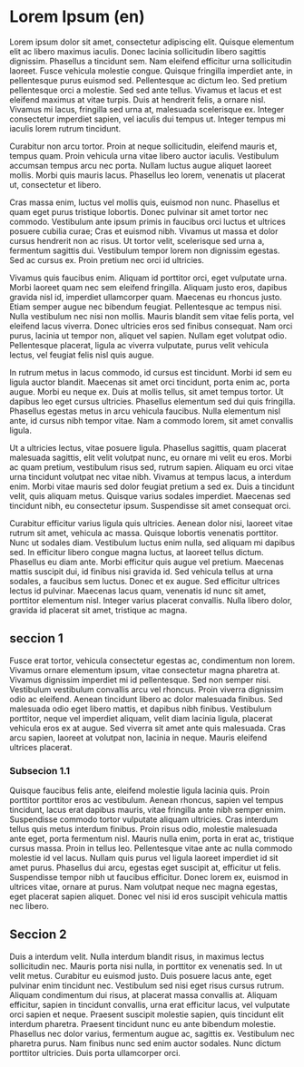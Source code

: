 # Lorem Ipsum (en)

Lorem ipsum dolor sit amet, consectetur adipiscing elit. Quisque elementum elit ac libero maximus iaculis. Donec lacinia sollicitudin libero sagittis dignissim. Phasellus a tincidunt sem. Nam eleifend efficitur urna sollicitudin laoreet. Fusce vehicula molestie congue. Quisque fringilla imperdiet ante, in pellentesque purus euismod sed. Pellentesque ac dictum leo. Sed pretium pellentesque orci a molestie. Sed sed ante tellus. Vivamus et lacus et est eleifend maximus at vitae turpis. Duis at hendrerit felis, a ornare nisl. Vivamus mi lacus, fringilla sed urna at, malesuada scelerisque ex. Integer consectetur imperdiet sapien, vel iaculis dui tempus ut. Integer tempus mi iaculis lorem rutrum tincidunt.

Curabitur non arcu tortor. Proin at neque sollicitudin, eleifend mauris et, tempus quam. Proin vehicula urna vitae libero auctor iaculis. Vestibulum accumsan tempus arcu nec porta. Nullam luctus augue aliquet laoreet mollis. Morbi quis mauris lacus. Phasellus leo lorem, venenatis ut placerat ut, consectetur et libero.

Cras massa enim, luctus vel mollis quis, euismod non nunc. Phasellus et quam eget purus tristique lobortis. Donec pulvinar sit amet tortor nec commodo. Vestibulum ante ipsum primis in faucibus orci luctus et ultrices posuere cubilia curae; Cras et euismod nibh. Vivamus ut massa et dolor cursus hendrerit non ac risus. Ut tortor velit, scelerisque sed urna a, fermentum sagittis dui. Vestibulum tempor lorem non dignissim egestas. Sed ac cursus ex. Proin pretium nec orci id ultricies.

Vivamus quis faucibus enim. Aliquam id porttitor orci, eget vulputate urna. Morbi laoreet quam nec sem eleifend fringilla. Aliquam justo eros, dapibus gravida nisl id, imperdiet ullamcorper quam. Maecenas eu rhoncus justo. Etiam semper augue nec bibendum feugiat. Pellentesque ac tempus nisi. Nulla vestibulum nec nisi non mollis. Mauris blandit sem vitae felis porta, vel eleifend lacus viverra. Donec ultricies eros sed finibus consequat. Nam orci purus, lacinia ut tempor non, aliquet vel sapien. Nullam eget volutpat odio. Pellentesque placerat, ligula ac viverra vulputate, purus velit vehicula lectus, vel feugiat felis nisl quis augue.

In rutrum metus in lacus commodo, id cursus est tincidunt. Morbi id sem eu ligula auctor blandit. Maecenas sit amet orci tincidunt, porta enim ac, porta augue. Morbi eu neque ex. Duis at mollis tellus, sit amet tempus tortor. Ut dapibus leo eget cursus ultricies. Phasellus elementum sed dui quis fringilla. Phasellus egestas metus in arcu vehicula faucibus. Nulla elementum nisl ante, id cursus nibh tempor vitae. Nam a commodo lorem, sit amet convallis ligula.

Ut a ultricies lectus, vitae posuere ligula. Phasellus sagittis, quam placerat malesuada sagittis, elit velit volutpat nunc, eu ornare mi velit eu eros. Morbi ac quam pretium, vestibulum risus sed, rutrum sapien. Aliquam eu orci vitae urna tincidunt volutpat nec vitae nibh. Vivamus at tempus lacus, a interdum enim. Morbi vitae mauris sed dolor feugiat pretium a sed ex. Duis a tincidunt velit, quis aliquam metus. Quisque varius sodales imperdiet. Maecenas sed tincidunt nibh, eu consectetur ipsum. Suspendisse sit amet consequat orci.

Curabitur efficitur varius ligula quis ultricies. Aenean dolor nisi, laoreet vitae rutrum sit amet, vehicula ac massa. Quisque lobortis venenatis porttitor. Nunc ut sodales diam. Vestibulum luctus enim nulla, sed aliquam mi dapibus sed. In efficitur libero congue magna luctus, at laoreet tellus dictum. Phasellus eu diam ante. Morbi efficitur quis augue vel pretium. Maecenas mattis suscipit dui, id finibus nisi gravida id. Sed vehicula tellus at urna sodales, a faucibus sem luctus. Donec et ex augue. Sed efficitur ultrices lectus id pulvinar. Maecenas lacus quam, venenatis id nunc sit amet, porttitor elementum nisl. Integer varius placerat convallis. Nulla libero dolor, gravida id placerat sit amet, tristique ac magna.


## seccion 1

Fusce erat tortor, vehicula consectetur egestas ac, condimentum non lorem. Vivamus ornare elementum ipsum, vitae consectetur magna pharetra at. Vivamus dignissim imperdiet mi id pellentesque. Sed non semper nisi. Vestibulum vestibulum convallis arcu vel rhoncus. Proin viverra dignissim odio ac eleifend. Aenean tincidunt libero ac dolor malesuada finibus. Sed malesuada odio eget libero mattis, et dapibus nibh finibus. Vestibulum porttitor, neque vel imperdiet aliquam, velit diam lacinia ligula, placerat vehicula eros ex at augue. Sed viverra sit amet ante quis malesuada. Cras arcu sapien, laoreet at volutpat non, lacinia in neque. Mauris eleifend ultrices placerat.

### Subsecion 1.1

Quisque faucibus felis ante, eleifend molestie ligula lacinia quis. Proin porttitor porttitor eros ac vestibulum. Aenean rhoncus, sapien vel tempus tincidunt, lacus erat dapibus mauris, vitae fringilla ante nibh semper enim. Suspendisse commodo tortor vulputate aliquam ultricies. Cras interdum tellus quis metus interdum finibus. Proin risus odio, molestie malesuada ante eget, porta fermentum nisl. Mauris nulla enim, porta in erat ac, tristique cursus massa. Proin in tellus leo. Pellentesque vitae ante ac nulla commodo molestie id vel lacus. Nullam quis purus vel ligula laoreet imperdiet id sit amet purus. Phasellus dui arcu, egestas eget suscipit at, efficitur ut felis. Suspendisse tempor nibh ut faucibus efficitur. Donec lorem ex, euismod in ultrices vitae, ornare at purus. Nam volutpat neque nec magna egestas, eget placerat sapien aliquet. Donec vel nisi id eros suscipit vehicula mattis nec libero.

## Seccion 2

Duis a interdum velit. Nulla interdum blandit risus, in maximus lectus sollicitudin nec. Mauris porta nisi nulla, in porttitor ex venenatis sed. In ut velit metus. Curabitur eu euismod justo. Duis posuere lacus ante, eget pulvinar enim tincidunt nec. Vestibulum sed nisi eget risus cursus rutrum. Aliquam condimentum dui risus, at placerat massa convallis at. Aliquam efficitur, sapien in tincidunt convallis, urna erat efficitur lacus, vel vulputate orci sapien et neque. Praesent suscipit molestie sapien, quis tincidunt elit interdum pharetra. Praesent tincidunt nunc eu ante bibendum molestie. Phasellus nec dolor varius, fermentum augue ac, sagittis ex. Vestibulum nec pharetra purus. Nam finibus nunc sed enim auctor sodales. Nunc dictum porttitor ultricies. Duis porta ullamcorper orci.